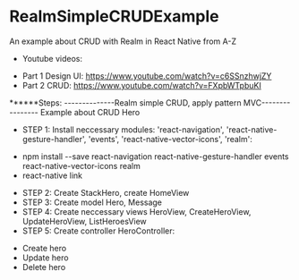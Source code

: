 # RealmSimpleCRUDExample
An example about CRUD with Realm in React Native from A-Z

- Youtube videos:
+ Part 1 Design UI: https://www.youtube.com/watch?v=c6SSnzhwjZY
+ Part 2 CRUD: https://www.youtube.com/watch?v=FXpbWTpbuKI

******Steps:
--------------Realm simple CRUD, apply pattern MVC----------------
Example about CRUD Hero
- STEP 1: Install neccessary modules: 'react-navigation', 'react-native-gesture-handler',
'events', 'react-native-vector-icons', 'realm':
+ npm install --save react-navigation react-native-gesture-handler events react-native-vector-icons realm
+ react-native link
- STEP 2: Create StackHero, create HomeView
- STEP 3: Create model Hero, Message
- STEP 4: Create neccessary views HeroView, CreateHeroView, UpdateHeroView, ListHeroesView
- STEP 5: Create controller HeroController:
+ Create hero
+ Update hero
+ Delete hero
